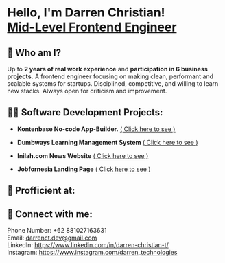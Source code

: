 <h1>Hello, I'm Darren Christian! <br/><a href="https://www.linkedin.com/in/darren-christian-t/">Mid-Level Frontend Engineer</a>

<h2>🤔 Who am I?</h2>

Up to <b>2 years of real work experience</b> and <b>participation in 6 business projects.</b> A frontend engineer focusing on making clean, performant and scalable systems for startups. Disciplined, competitive, and willing to learn new stacks. Always open for criticism and improvement. 


<h2>👨‍💻 Software Development Projects:</h2>

- <b>Kontenbase No-code App-Builder.</b> <a href="https://kontenbase.com/">( Click here to see )</a>
  
- <b>Dumbways Learning Management System</b> <a href="https://dumbways.id/">( Click here to see )</a>

- <b>Inilah.com News Website</b> <a href="https://inilah.com/">( Click here to see )</a>
    
- <b>Jobfornesia Landing Page</b> <a href="https://jobfornesia-v2-www.vercel.app/">( Click here to see )</a>

<h2>📱 Profficient at:</h2>



<h2> 🤳 Connect with me:</h2>

Phone Number: +62 881027163631
</br>
Email: <a href="darrenct.dev@gmail.com">darrenct.dev@gmail.com</a>
</br>
LinkedIn: <a href="https://www.linkedin.com/in/darren-christian-t/"> https://www.linkedin.com/in/darren-christian-t/</a>
</br>
Instagram: <a href="https://www.instagram.com/darren_technologies/">https://www.instagram.com/darren_technologies</a>
